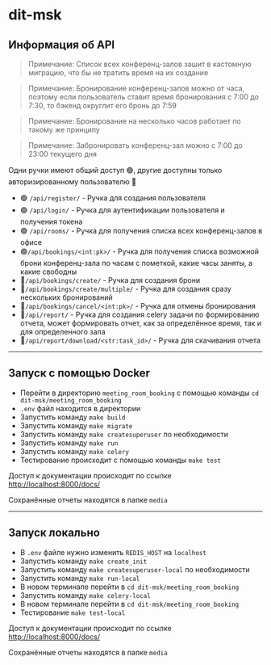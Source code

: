 # dit-msk
## Информация об API

> Примечание: Список всех конференц-залов зашит 
в кастомную миграцию, что бы не тратить время на их создание

> Примечание: Бронирование конференц-залов можно от часа,
поэтому если пользователь ставит время бронирования 
с 7:00 до 7:30, то бэкенд округлит его бронь до 7:59

> Примечание: Бронирование на несколько часов работает
по такому же принципу

> Примечание: Забронировать конференц-зал можно с 7:00 до 23:00 текущего дня

Одни ручки имеют общий доступ 🟢, 
другие доступны только авторизированному пользователю 🔴

- 🟢 `/api/register/` - Ручка для создания пользователя 
- 🟢 `/api/login/` - Ручка для аутентификации пользователя и 
получения токена
- 🟢 `/api/rooms/` - Ручка для получения списка 
всех конференц-залов в офисе
- 🟢`/api/bookings/<int:pk>/` - Ручка для получения списка возможной брони 
конференц-зала по часам с пометкой, какие часы заняты, а какие свободны
- 🔴`/api/bookings/create/` - Ручка для создания брони
- 🔴`/api/bookings/create/multiple/` - Ручка для создания сразу нескольких бронирований
- 🔴`/api/bookings/cancel/<int:pk>/` - Ручка для отмены бронирования
- 🔴`/api/report/` - Ручка для создания celery задачи по формированию отчета, 
может формировать отчет, как за определённое время, так и для определенного зала
- 🔴`/api/report/download/<str:task_id>/` - Ручка для скачивания отчета

---
## Запуск с помощью Docker

- Перейти в директорию `meeting_room_booking` с помощью команды `cd dit-msk/meeting_room_booking`
- `.env` файл находится в директории 
- Запустить команду `make build`
- Запустить команду `make migrate`
- Запустить команду `make createsuperuser` по необходимости
- Запустить команду `make run`  
- Запустить команду `make celery` 
- Тестирование происходит с помощью команды `make test`

Доступ к документации происходит по ссылке <http://localhost:8000/docs/>

Сохранённые отчеты находятся в папке `media`

---
## Запуск локально

- В `.env` файле нужно изменить `REDIS_HOST` на `localhost`
- Запустить команду `make create_init`
- Запустить команду `make createsuperuser-local` по необходимости 
- Запустить команду `make run-local`
- В новом терминале перейти в `cd dit-msk/meeting_room_booking` 
- Запустить команду `make celery-local` 
- В новом терминале перейти в `cd dit-msk/meeting_room_booking` 
- Тестирование `make test-local` 

Доступ к документации происходит по ссылке <http://localhost:8000/docs/>

Сохранённые отчеты находятся в папке `media`





